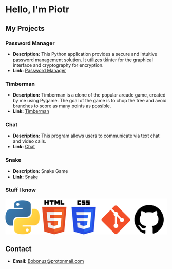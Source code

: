 # Hello, I'm Piotr

## My Projects

### Password Manager

- **Description:** This Python application provides a secure and intuitive password management solution. It utilizes tkinter for the graphical interface and cryptography for encryption.
- **Link:** [Password Manager](https://github.com/xB0bon/Password-Menager)

### Timberman

- **Description:** Timberman is a clone of the popular arcade game, created by me using Pygame. The goal of the game is to chop the tree and avoid branches to score as many points as possible.
- **Link:** [Timberman](https://github.com/xB0bon/Timberman-Python)

### Chat

- **Description:** This program allows users to communicate via text chat and video calls.
- **Link:** [Chat](https://github.com/xB0bon/Chat-app/)

### Snake

- **Description:** Snake Game
- **Link:** [Snake](https://github.com/xB0bon/SnakePygame)


  
### Stuff I know

![Stuff](test.png)


## Contact

- **Email:** Bobonuz@protonmail.com
